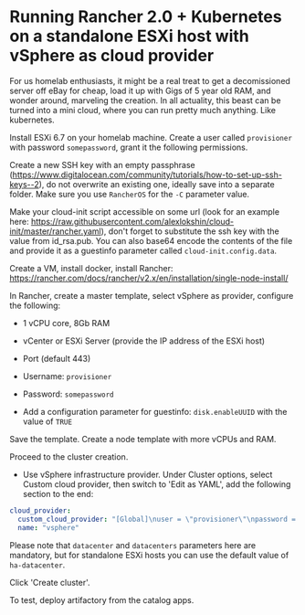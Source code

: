 # Running Rancher 2.0 + Kubernetes on a standalone ESXi host with vSphere as cloud provider

For us homelab enthusiasts, it might be a real treat to get a decomissioned server off eBay for cheap, load it up with Gigs of 5 year old RAM, and wonder around, marveling the creation. In all actuality, this beast can be turned into a mini cloud, where you can run pretty much anything. Like kubernetes.

Install ESXi 6.7 on your homelab machine. Create a user called `provisioner` with password `somepassword`, grant it the following permissions.

Create a new SSH key with an empty passphrase (https://www.digitalocean.com/community/tutorials/how-to-set-up-ssh-keys--2), do not overwrite an existing one, ideally save into a separate folder. Make sure you use `RancherOS` for the `-C` parameter value.

Make your cloud-init script accessible on some url (look for an example here: https://raw.githubusercontent.com/alexlokshin/cloud-init/master/rancher.yaml), don't forget to substitute the ssh key with the value from id_rsa.pub. You can also base64 encode the contents of the file  and provide it as a guestinfo parameter called `cloud-init.config.data`.

Create a VM, install docker, install Rancher: https://rancher.com/docs/rancher/v2.x/en/installation/single-node-install/

In Rancher, create a master template, select vSphere as provider, configure the following:

* 1 vCPU core, 8Gb RAM
* vCenter or ESXi Server (provide the IP address of the ESXi host)
* Port (default 443)
* Username: `provisioner`
* Password: `somepassword`

* Add a configuration parameter for guestinfo: `disk.enableUUID` with the value of `TRUE`

Save the template. Create a node template with more vCPUs and RAM.

Proceed to the cluster creation.
* Use vSphere infrastructure provider. Under Cluster options, select Custom cloud provider, then switch to 'Edit as YAML', add the following section to the end:

```yaml
cloud_provider: 
  custom_cloud_provider: "[Global]\nuser = \"provisioner\"\npassword = \"somepassword\"\nport = \"443\"\ninsecure-flag = \"1\"\ndatacenters = \"ha-datacenter\"\nworking-dir = \"kubevols\"\n\n[VirtualCenter \"192.168.88.10\"]\n\n[Workspace]\nserver = \"192.168.88.10\"\ndatacenter = \"ha-datacenter\"\nfolder = \"kubevols\"\ndefault-datastore = \"datastore1\"\n[Disk]\nscsicontrollertype = pvscsi\n[Network]\npublic-network = \"VM Network\""
  name: "vsphere"
```

Please note that `datacenter` and `datacenters` parameters here are mandatory, but for standalone ESXi hosts you can use the default value of `ha-datacenter`.

Click 'Create cluster'.

To test, deploy artifactory from the catalog apps.
